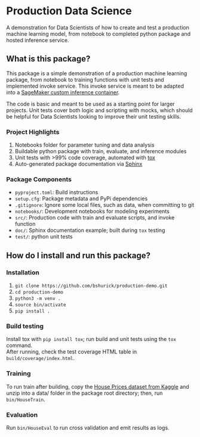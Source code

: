 # Production Data Science
A demonstration for Data Scientists of how to create and test a production 
machine learning model, from notebook to completed python package and hosted inference service.

## What is this package? 
This package is a simple demonstration of a production machine learning package, 
from notebook to training functions with unit tests and implemented invoke service. 
This invoke service is meant to be adapted into a
[SageMaker custom inference container](https://docs.aws.amazon.com/sagemaker/latest/dg/adapt-inference-container.html).

The code is basic and meant to be used as a starting point for larger projects. Unit 
tests cover both logic and scripting with mocks, which should be helpful for Data Scientists 
looking to improve their unit testing skills. 

### Project Highlights
1. Notebooks folder for parameter tuning and data analysis
1. Buildable python package with train, evaluate, and inference modules
1. Unit tests with >99% code coverage, automated with [tox](https://tox.wiki/en/latest/)
1. Auto-generated package documentation via [Sphinx](https://www.sphinx-doc.org/en/master/)

### Package Components
* `pyproject.toml`: Build instructions 
* `setup.cfg`: Package metadata and PyPi dependencies
* `.gitignore`: Ignore some local files, such as data, when committing to git
* `notebooks/`: Development notebooks for modeling experiments 
* `src/`: Production code with train and evaluate scripts, and invoke function
* `doc/`: Sphinx documentation example; built during `tox` testing
* `test/`: python unit tests 

## How do I install and run this package?

### Installation
1. `git clone https://github.com/bshurick/production-demo.git`  
2. `cd production-demo`  
3. `python3 -m venv .`  
4. `source bin/activate`  
5. `pip install .`  

### Build testing 
Install tox with `pip install tox`; 
run build and unit tests using the `tox` command.  
After running, 
check the test coverage HTML table in `build/coverage/index.html`. 

### Training 
To run train after building, copy the
[House Prices dataset from Kaggle](https://www.kaggle.com/c/house-prices-advanced-regression-techniques/data)
and unzip into a data/ folder in the package root directory;
then, run `bin/HouseTrain`.

### Evaluation 
Run `bin/HouseEval` to run cross validation and emit results as logs. 
